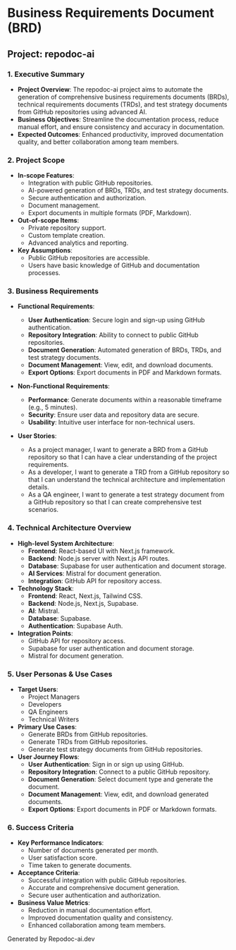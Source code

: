 # Business Requirements Document (BRD)
## Project: repodoc-ai

### 1. Executive Summary
- **Project Overview**: The repodoc-ai project aims to automate the generation of comprehensive business requirements documents (BRDs), technical requirements documents (TRDs), and test strategy documents from GitHub repositories using advanced AI.
- **Business Objectives**: Streamline the documentation process, reduce manual effort, and ensure consistency and accuracy in documentation.
- **Expected Outcomes**: Enhanced productivity, improved documentation quality, and better collaboration among team members.

### 2. Project Scope
- **In-scope Features**:
  - Integration with public GitHub repositories.
  - AI-powered generation of BRDs, TRDs, and test strategy documents.
  - Secure authentication and authorization.
  - Document management.
  - Export documents in multiple formats (PDF, Markdown).
- **Out-of-scope Items**:
  - Private repository support.
  - Custom template creation.
  - Advanced analytics and reporting.
- **Key Assumptions**:
  - Public GitHub repositories are accessible.
  - Users have basic knowledge of GitHub and documentation processes.

### 3. Business Requirements
- **Functional Requirements**:
  - **User Authentication**: Secure login and sign-up using GitHub authentication.
  - **Repository Integration**: Ability to connect to public GitHub repositories.
  - **Document Generation**: Automated generation of BRDs, TRDs, and test strategy documents.
  - **Document Management**: View, edit, and download documents.
  - **Export Options**: Export documents in PDF and Markdown formats.
- **Non-Functional Requirements**:
  - **Performance**: Generate documents within a reasonable timeframe (e.g., 5 minutes).
  - **Security**: Ensure user data and repository data are secure.
  - **Usability**: Intuitive user interface for non-technical users.

- **User Stories**:
  - As a project manager, I want to generate a BRD from a GitHub repository so that I can have a clear understanding of the project requirements.
  - As a developer, I want to generate a TRD from a GitHub repository so that I can understand the technical architecture and implementation details.
  - As a QA engineer, I want to generate a test strategy document from a GitHub repository so that I can create comprehensive test scenarios.

### 4. Technical Architecture Overview
- **High-level System Architecture**:
  - **Frontend**: React-based UI with Next.js framework.
  - **Backend**: Node.js server with Next.js API routes.
  - **Database**: Supabase for user authentication and document storage.
  - **AI Services**: Mistral for document generation.
  - **Integration**: GitHub API for repository access.
- **Technology Stack**:
  - **Frontend**: React, Next.js, Tailwind CSS.
  - **Backend**: Node.js, Next.js, Supabase.
  - **AI**: Mistral.
  - **Database**: Supabase.
  - **Authentication**: Supabase Auth.
- **Integration Points**:
  - GitHub API for repository access.
  - Supabase for user authentication and document storage.
  - Mistral for document generation.

### 5. User Personas & Use Cases
- **Target Users**:
  - Project Managers
  - Developers
  - QA Engineers
  - Technical Writers
- **Primary Use Cases**:
  - Generate BRDs from GitHub repositories.
  - Generate TRDs from GitHub repositories.
  - Generate test strategy documents from GitHub repositories.
- **User Journey Flows**:
  - **User Authentication**: Sign in or sign up using GitHub.
  - **Repository Integration**: Connect to a public GitHub repository.
  - **Document Generation**: Select document type and generate the document.
  - **Document Management**: View, edit, and download generated documents.
  - **Export Options**: Export documents in PDF or Markdown formats.

### 6. Success Criteria
- **Key Performance Indicators**:
  - Number of documents generated per month.
  - User satisfaction score.
  - Time taken to generate documents.
- **Acceptance Criteria**:
  - Successful integration with public GitHub repositories.
  - Accurate and comprehensive document generation.
  - Secure user authentication and authorization.
- **Business Value Metrics**:
  - Reduction in manual documentation effort.
  - Improved documentation quality and consistency.
  - Enhanced collaboration among team members.

Generated by Repodoc-ai.dev
